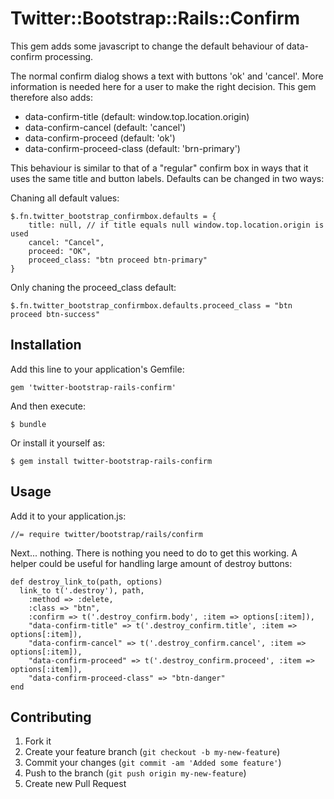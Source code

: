 # Twitter::Bootstrap::Rails::Confirm

This gem adds some javascript to change the default behaviour of data-confirm processing.

The normal confirm dialog shows a text with buttons 'ok' and 'cancel'. More information is needed here for a user to make the right decision. This gem therefore also adds:

* data-confirm-title (default: window.top.location.origin)
* data-confirm-cancel (default: 'cancel')
* data-confirm-proceed (default: 'ok')
* data-confirm-proceed-class (default: 'brn-primary')

This behaviour is similar to that of a "regular" confirm box in ways that it uses the same title and button labels. Defaults can be changed in two ways:

Chaning all default values:

    $.fn.twitter_bootstrap_confirmbox.defaults = {
        title: null, // if title equals null window.top.location.origin is used
        cancel: "Cancel",
        proceed: "OK",
        proceed_class: "btn proceed btn-primary"
    }

Only chaning the proceed_class default:

    $.fn.twitter_bootstrap_confirmbox.defaults.proceed_class = "btn proceed btn-success"

## Installation

Add this line to your application's Gemfile:

    gem 'twitter-bootstrap-rails-confirm'

And then execute:

    $ bundle

Or install it yourself as:

    $ gem install twitter-bootstrap-rails-confirm

## Usage

Add it to your application.js:

    //= require twitter/bootstrap/rails/confirm

Next... nothing. There is nothing you need to do to get this working. A helper could be useful for handling large amount of destroy buttons:

    def destroy_link_to(path, options)
      link_to t('.destroy'), path, 
        :method => :delete,
        :class => "btn",
        :confirm => t('.destroy_confirm.body', :item => options[:item]),
        "data-confirm-title" => t('.destroy_confirm.title', :item => options[:item]),
        "data-confirm-cancel" => t('.destroy_confirm.cancel', :item => options[:item]),
        "data-confirm-proceed" => t('.destroy_confirm.proceed', :item => options[:item]),
        "data-confirm-proceed-class" => "btn-danger"
    end

## Contributing

1. Fork it
2. Create your feature branch (`git checkout -b my-new-feature`)
3. Commit your changes (`git commit -am 'Added some feature'`)
4. Push to the branch (`git push origin my-new-feature`)
5. Create new Pull Request
